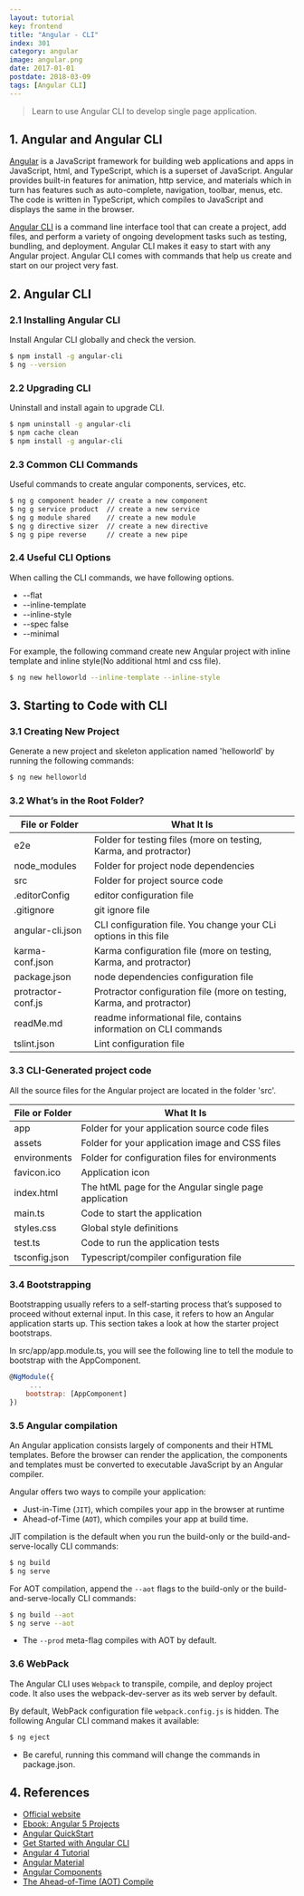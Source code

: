 ```yaml
---
layout: tutorial
key: frontend
title: "Angular - CLI"
index: 301
category: angular
image: angular.png
date: 2017-01-01
postdate: 2018-03-09
tags: [Angular CLI]
---
```


> Learn to use Angular CLI to develop single page application.

## 1. Angular and Angular CLI
[Angular](https://angular.io/) is a JavaScript framework for building web applications and apps in JavaScript, html, and TypeScript, which is a superset of JavaScript. Angular provides built-in features for animation, http service, and materials which in turn has features such as auto-complete, navigation, toolbar, menus, etc. The code is written in TypeScript, which compiles to JavaScript and displays the same in the browser.

[Angular CLI](https://cli.angular.io/) is a command line interface tool that can create a project, add files, and perform a variety of ongoing development tasks such as testing, bundling, and deployment. Angular CLI makes it easy to start with any Angular project. Angular CLI comes with commands that help us create and start on our project very fast.

## 2. Angular CLI
### 2.1 Installing Angular CLI
Install Angular CLI globally and check the version.
```sh
$ npm install -g angular-cli
$ ng --version
```
### 2.2 Upgrading CLI
Uninstall and install again to upgrade CLI.
```sh
$ npm uninstall -g angular-cli
$ npm cache clean
$ npm install -g angular-cli
```
### 2.3 Common CLI Commands
Useful commands to create angular components, services, etc.
```sh
$ ng g component header // create a new component
$ ng g service product  // create a new service
$ ng g module shared    // create a new module
$ ng g directive sizer  // create a new directive
$ ng g pipe reverse     // create a new pipe
```
### 2.4 Useful CLI Options
When calling the CLI commands, we have following options.
* --flat
* --inline-template
* --inline-style
* --spec false
* --minimal

For example, the following command create new Angular project with inline template and inline style(No additional html and css file).
```sh
$ ng new helloworld --inline-template --inline-style
```

## 3. Starting to Code with CLI
### 3.1 Creating New Project
Generate a new project and skeleton application named 'helloworld' by running the following commands:
```sh
$ ng new helloworld
```
### 3.2 What’s in the Root Folder?

File or Folder     | What It Is
-------------------|-----------------------------------
e2e                | Folder for testing files (more on testing, Karma, and protractor)  
node_modules       | Folder for project node dependencies
src                | Folder for project source code
.editorConfig      | editor configuration file
.gitignore         | git ignore file
angular-cli.json   | CLI configuration file. You change your CLi options in this file
karma-conf.json    | Karma configuration file (more on testing, Karma, and protractor)   
package.json       | node dependencies configuration file
protractor-conf.js | Protractor configuration file (more on testing, Karma, and protractor)
readMe.md          | readme informational file, contains information on CLI commands
tslint.json        | Lint configuration file

### 3.3 CLI-Generated project code
All the source files for the Angular project are located in the folder 'src'.

File or Folder | What It Is
---------------|-------------------
app            | Folder for your application source code files
assets         | Folder for your application image and CSS files
environments   | Folder for configuration files for environments
favicon.ico    | Application icon
index.html     | The htML page for the Angular single page application  
main.ts        | Code to start the application  
styles.css     | Global style definitions
test.ts        | Code to run the application tests
tsconfig.json  | Typescript/compiler configuration file

### 3.4 Bootstrapping
Bootstrapping usually refers to a self-starting process that’s supposed to proceed without external input. In this case, it refers to how an Angular application starts up. This section takes a look at how the starter project bootstraps.

In src/app/app.module.ts, you will see the following line to tell the module to bootstrap with the AppComponent.
```javascript
@NgModule({
     ...
    bootstrap: [AppComponent]
})
```

### 3.5 Angular compilation
An Angular application consists largely of components and their HTML templates. Before the browser can render the application, the components and templates must be converted to executable JavaScript by an Angular compiler.

Angular offers two ways to compile your application:
* Just-in-Time (`JIT`), which compiles your app in the browser at runtime
* Ahead-of-Time (`AOT`), which compiles your app at build time.

JIT compilation is the default when you run the build-only or the build-and-serve-locally CLI commands:
```sh
$ ng build
$ ng serve
```
For AOT compilation, append the `--aot` flags to the build-only or the build-and-serve-locally CLI commands:
```sh
$ ng build --aot
$ ng serve --aot
```
* The `--prod` meta-flag compiles with AOT by default.

### 3.6 WebPack
The Angular CLI uses `Webpack` to transpile, compile, and deploy project code. It also uses the webpack-dev-server as its web server by default.

By default, WebPack configuration file `webpack.config.js` is hidden. The following Angular CLI command makes it available:
```sh
$ ng eject
```
* Be careful, running this command will change the commands in package.json.

## 4. References
* [Official website](https://angular.io/)
* [Ebook: Angular 5 Projects](http://www.allitebooks.in/angular-5-projects/)
* [Angular QuickStart](https://angular.io/guide/quickstart)
* [Get Started with Angular CLI](https://github.com/angular/angular-cli)
* [Angular 4 Tutorial](https://www.tutorialspoint.com/angular4/index.htm)
* [Angular Material](https://material.angular.io/)
* [Angular Components](https://material.angular.io/components/categories)
* [The Ahead-of-Time (AOT) Compile](https://angular.io/guide/aot-compiler)
